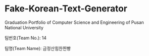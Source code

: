 # Fake-Korean-Text-Generator
 Graduation Portfolio of Computer Science and Engineering of Pusan National University

 팀번호(Team No.): 14
 
 팀명(Team Name): 금정산힘찬찐빵
 
